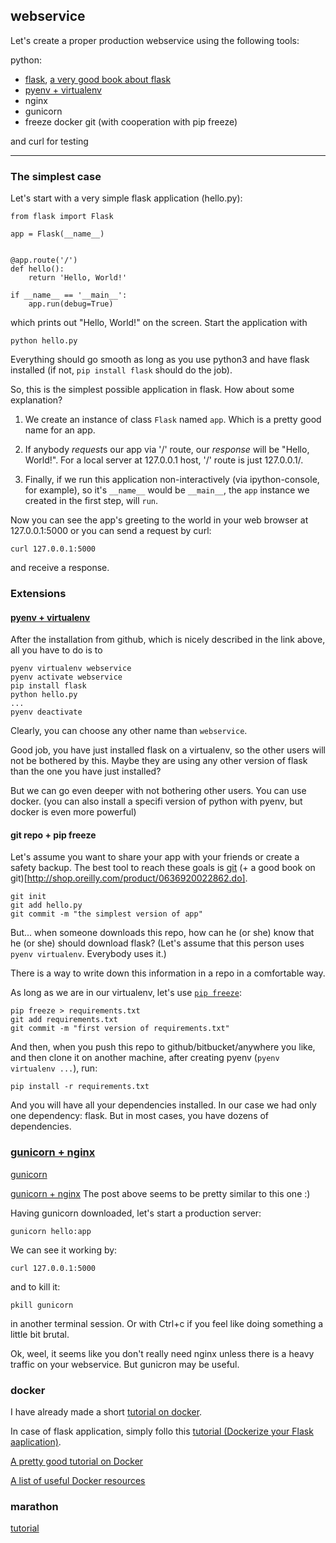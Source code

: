 ## webservice

Let's create a proper production webservice using the following tools:

python:
* [flask](http://flask.pocoo.org/docs/1.0/tutorial/), [a very good book about flask](https://www.oreilly.com/library/view/flask-web-development/9781491991725/)
* [pyenv + virtualenv](https://amaral.northwestern.edu/resources/guides/pyenv-tutorial)
* nginx
* gunicorn
* freeze
docker
git (with cooperation with pip freeze)

and curl for testing

---

### The simplest case

Let's start with a very simple flask application (hello.py):

```{python}
from flask import Flask

app = Flask(__name__)


@app.route('/')
def hello():
    return 'Hello, World!'

if __name__ == '__main__':
    app.run(debug=True)
```

which prints out "Hello, World!" on the screen. 
Start the application with
```
python hello.py
```

Everything should go smooth as long as you use python3 and have flask installed (if not, `pip install flask` should do the job).

So, this is the simplest possible application in flask. How about some explanation?

1. We create an instance of class `Flask` named `app`. Which is a pretty good name for an app.

2. If anybody *request*s our app via '/' route, our *response* will be "Hello, World!". For a local server at 127.0.0.1 host, '/' route is just 127.0.0.1/.

3. Finally, if we run this application non-interactively (via ipython-console, for example), so it's `__name__` would be `__main__`, the `app` instance we created in the first step, will `run`.

Now you can see the app's greeting to the world in your web browser at 127.0.0.1:5000 or you can send a request by curl:
```{bash}
curl 127.0.0.1:5000
```
and receive a response.

### Extensions

#### [pyenv + virtualenv](https://amaral.northwestern.edu/resources/guides/pyenv-tutorial)

After the installation from github, which is nicely described in the link above, all you have to do is to

```{bash}
pyenv virtualenv webservice
pyenv activate webservice
pip install flask
python hello.py
...
pyenv deactivate
```

Clearly, you can choose any other name than `webservice`.

Good job, you have just installed flask on a virtualenv, so the other users will not be bothered by this. Maybe they are using any other version of flask than the one you have just installed?

But we can go even deeper with not bothering other users. You can use docker.
(you can also install a specifi version of python with pyenv, but docker is even more powerful)

#### git repo + pip freeze

Let's assume you want to share your app with your friends or create a safety backup. The best tool to reach these goals is [git](https://git-scm.com/) (+ a good book on git)[http://shop.oreilly.com/product/0636920022862.do].

```{bash}
git init
git add hello.py
git commit -m "the simplest version of app"
```

But... when someone downloads this repo, how can he (or she) know that he (or she) should download flask? (Let's assume that this person uses `pyenv virtualenv`. Everybody uses it.)

There is a way to write down this information in a repo in a comfortable way.

As long as we are in our virtualenv, let's use [`pip freeze`](https://www.idiotinside.com/2015/05/10/python-auto-generate-requirements-txt/):

```{bash}
pip freeze > requirements.txt
git add requirements.txt
git commit -m "first version of requirements.txt"
```


And then, when you push this repo to github/bitbucket/anywhere you like, and then clone it on another machine, after creating pyenv (`pyenv virtualenv ...`), run:

```{bash}
pip install -r requirements.txt
```

And you will have all your dependencies installed. 
In our case we had only one dependency: flask. But in most cases, you have dozens of dependencies.




### [gunicorn + nginx](https://medium.com/ymedialabs-innovation/deploy-flask-app-with-nginx-using-gunicorn-and-supervisor-d7a93aa07c18)

[gunicorn](http://gunicorn.org/)

[gunicorn + nginx](https://www.digitalocean.com/community/tutorials/how-to-serve-flask-applications-with-gunicorn-and-nginx-on-ubuntu-14-04)
The post above seems to be pretty similar to this one :)

Having gunicorn downloaded, let's start a production server:
```{bash}
gunicorn hello:app
```

We can see it working by:
```{bash}
curl 127.0.0.1:5000
```

and to kill it:
```{bash}
pkill gunicorn
```

in another terminal session. Or with Ctrl+c if you feel like doing something a little bit brutal.

Ok, weel, it seems like you don't really need nginx unless there is a heavy traffic on your webservice. But gunicron may be useful.

### docker

I have already made a short [tutorial on docker](.). 

In case of flask application, simply follo this [tutorial (Dockerize your Flask aaplication)](https://runnable.com/docker/python/dockerize-your-flask-application).

[A pretty good tutorial on Docker](https://djangostars.com/blog/what-is-docker-and-how-to-use-it-with-python/#3)

[A list of useful Docker resources](https://www.fullstackpython.com/docker.html)

### marathon

[tutorial](https://docs.mesosphere.com/1.7/usage/tutorials/docker-app/)
